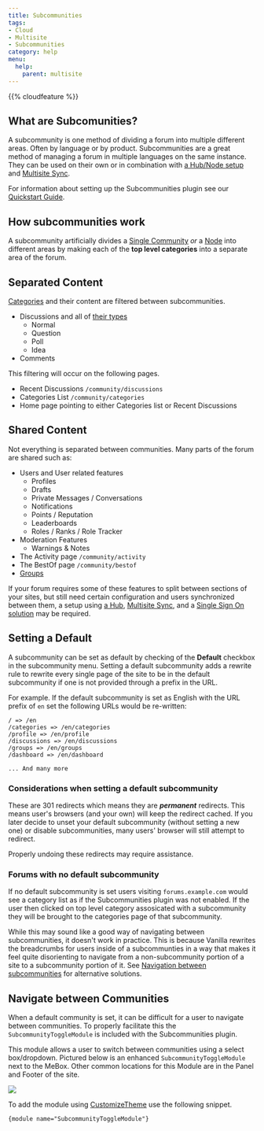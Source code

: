 ```yaml
---
title: Subcommunities
tags:
- Cloud
- Multisite
- Subcommunities
category: help
menu:
  help:
    parent: multisite
---
```

{{% cloudfeature %}}

## What are Subcomunities?

A subcommunity is one method of dividing a forum into multiple different areas. Often by language or by product. Subcommunities are a great method of managing a forum in multiple languages on the same instance. They can be used on their own or in combination with [a Hub/Node setup](/help/multisite/#the-hub) and [Multisite Sync](/help/multisite/sync).

For information about setting up the Subcommunities plugin see our [Quickstart Guide](/help/multisite/subcommunities-quickstart).

## How subcommunities work

A subcommunity artificially divides a [Single Community](/help/multisite/#single-community) *or* a [Node](/help/multisite/#the-hub) into different areas by making each of the **top level categories** into a separate area of the forum.

## Separated Content

[Categories](/help/forum-settings/categories/) and their content are filtered between subcommunities.

- Discussions and all of [their types](/help/posting/#types-of-discussions)
    - Normal
    - Question
    - Poll
    - Idea
- Comments

This filtering will occur on the following pages.

- Recent Discussions `/community/discussions`
- Categories List `/community/categories`
- Home page pointing to either Categories list or Recent Discussions

## Shared Content

Not everything is separated between communities. Many parts of the forum are shared such as:

- Users and User related features
    - Profiles
    - Drafts
    - Private Messages / Conversations
    - Notifications
    - Points / Reputation
    - Leaderboards
    - Roles / Ranks / Role Tracker
- Moderation Features
    - Warnings & Notes
- The Activity page `/community/activity`
- The BestOf page `/community/bestof`
- [Groups](/help/addons/groups)

If your forum requires some of these features to split between sections of your sites, but still need certain configuration and users synchronized between them, a setup using [a Hub](/help/multisite/#the-hub), [Multisite Sync](/help/multisite/sync), and a [Single Sign On solution](/help/sso) may be required.

## Setting a Default

A subcommunity can be set as default by checking of the **Default** checkbox in the subcommunity menu. Setting a default subcommunity adds a rewrite rule to rewrite every single page of the site to be in the default subcommunity if one is not provided through a prefix in the URL.

For example. If the default subcommunity is set as English with the URL prefix of `en` set the following URLs would be re-written:

```
/ => /en
/categories => /en/categories
/profile => /en/profile
/discussions => /en/discussions
/groups => /en/groups
/dashboard => /en/dashboard

... And many more
```

### Considerations when setting a default subcommunity

These are 301 redirects which means they are ___permanent___ redirects. This means user's browsers (and your own) will keep the redirect cached. If you later decide to unset your default subcommunity (without setting a new one) or disable subcommunities, many users' browser will still attempt to redirect.

Properly undoing these redirects may require assistance.

### Forums with no default subcommunity
If no default subcommunity is set users visiting `forums.example.com` would see a category list as if the Subcommunities plugin was not enabled. If the user then clicked on top level category assosicated with a subcommunity they will be brought to the categories page of that subcommunity.

While this may sound like a good way of navigating between subcommunities, it doesn't work in practice. This is because Vanilla rewrites the breadcrumbs for users inside of a subcommunties in a way that makes it feel quite disorienting to navigate from a non-subcommunity portion of a site to a subcommunity portion of it. See [Navigation between subcommunities](#navigation-between-subcommunities) for alternative solutions.

## Navigate between Communities

When a default community is set, it can be difficult for a user to navigate between communities. To properly facilitate this the `SubcommunityToggleModule` is included with the Subcommunities plugin.

This module allows a user to switch between communities using a select box/dropdown. Pictured below is an enhanced `SubcommunityToggleModule` next to the MeBox. Other common locations for this Module are in the Panel and Footer of the site.

![](/img/help/subcommunities/subcommunity-picker.png)

To add the module using [CustomizeTheme](/help/appearance/custom-theme/) use the following snippet.

```tpl
{module name="SubcommunityToggleModule"}
```
